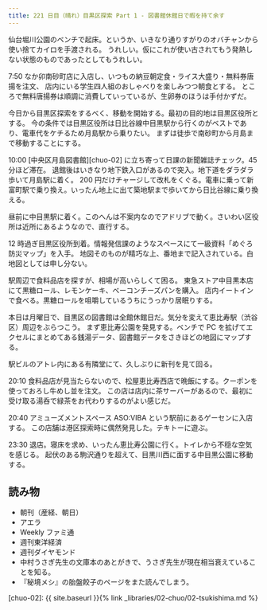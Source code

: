 ```yaml
---
title: 221 日目（晴れ）目黒区探索 Part 1 - 図書館休館日で暇を持て余す
---
```


仙台堀川公園のベンチで起床。というか、いきなり通りすがりのオバチャンから使い捨てカイロを手渡される。
うれしい。仮にこれが使い古されてもう発熱しない状態のものであったとしてもうれしい。

7:50 なか卯南砂町店に入店し、いつもの納豆朝定食・ライス大盛り・無料券唐揚を注文、
店内にいる学生四人組のおしゃべりを楽しみつつ朝食とする。
ところで無料唐揚券は順調に消費していっているが、生卵券のほうは手付かずだ。

今日から目黒区探索をするべく、移動を開始する。最初の目的地は目黒区役所とする。
今の条件では目黒区役所は日比谷線中目黒駅から行くのがベストであり、電車代をケチるため月島駅から乗りたい。
まずは徒歩で南砂町から月島まで移動することにする。

10:00 [中央区月島図書館][chuo-02] に立ち寄って日課の新聞雑誌チェック。45 分ほど滞在。
退館後はいきなり地下鉄入口があるので突入。地下道をダラダラ歩いて月島駅に着く。
200 円だけチャージして改札をくぐる。電車に乗って新富町駅で乗り換え。いったん地上に出て築地駅まで歩いてから日比谷線に乗り換える。

昼前に中目黒駅に着く。このへんは不案内なのでアドリブで動く。さいわい区役所は近所にあるようなので、直行する。

12 時過ぎ目黒区役所到着。情報発信課のようなスペースにて一級資料「めぐろ防災マップ」を入手。
地図そのものが精巧な上、番地まで記入されている。白地図としては申し分ない。

駅周辺で食料品店を探すが、相場が高いらしくて困る。
東急ストア中目黒本店にて黒糖ロール、レモンケーキ、ベーコンチーズパンを購入。
店内イートインで食べる。黒糖ロールを咀嚼しているうちにうっかり居眠りする。

本日は月曜日で、目黒区の図書館は全館休館日だ。気分を変えて恵比寿駅（渋谷区）周辺をぶらつこう。
まず恵比寿公園を発見する。ベンチで PC を拡げてエクセルにまとめてある銭湯データ、図書館データをさきほどの地図にマップする。

駅ビルのアトレ内にある有隣堂にて、久しぶりに新刊を見て回る。

20:10 食料品店が見当たらないので、松屋恵比寿西店で晩飯にする。クーポンを使っておろし牛めし並を注文。
この店は店内に茶サーバーがあるので、最初に受け取る湯呑で緑茶をお代わりするのがよい感じだ。

20:40 アミューズメントスペース ASO:VIBA という駅前にあるゲーセンに入店する。
この店舗は港区探索時に偶然発見した。テキトーに遊ぶ。

23:30 退店。寝床を求め、いったん恵比寿公園に行く。トイレから不穏な空気を感じる。
起伏のある駒沢通りを超えて、目黒川西に面する中目黒公園に移動する。

## 読み物

* 朝刊（産経、朝日）
* アエラ
* Weekly ファミ通
* 週刊東洋経済
* 週刊ダイヤモンド
* 中村うさぎ先生の文庫本のあとがきで、うさぎ先生が現在相当衰えていることを知る。
* 『秘境メシ』の胎盤餃子のページをまた読んでしまう。

[chuo-02]: {{ site.baseurl }}{% link _libraries/02-chuo/02-tsukishima.md %}
